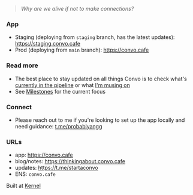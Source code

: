 
> _Why are we alive if not to make connections?_

### App

- Staging (deploying from `staging` branch, has the latest updates): https://staging.convo.cafe
- Prod (deploying from `main` branch): https://convo.cafe

### Read more

- The best place to stay updated on all things Convo is to check what's [currently in the pipeline](https://github.com/kernel-community/convo-app/discussions/categories/dev-notes) or what [I'm musing on](https://thinkingabout.convo.cafe)
- See [Milestones](https://github.com/kernel-community/convo-app/milestones) for the current focus

### Connect

- Please reach out to me if you're looking to set up the app locally and need guidance: [t.me/probablyangg](https://t.me/probablyangg)

### URLs

- app: https://convo.cafe
- blog/notes: https://thinkingabout.convo.cafe
- updates: https://t.me/startaconvo
- ENS: `convo.cafe`

Built at [Kernel](https://kernel.community/)
